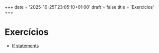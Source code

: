 +++
date = '2025-10-25T23:05:10+01:00'
draft = false
title = 'Exercícios'
+++

# Exercícios

- [If statements](/docs/exercicios/001_if_statements)